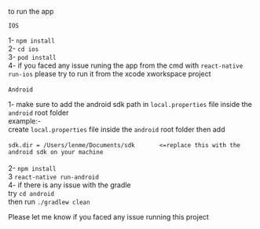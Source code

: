to run the app 

`IOS` <br />

1- `npm install`  <br />
2- `cd ios` <br />
3- `pod install` <br />
4- if you faced any issue runing the app from the cmd with `react-native run-ios` please try to run it from the xcode xworkspace project <br />
 <br />
`Android` <br />

1- make sure to add the android sdk path in `local.properties` file inside the `android` root folder  <br />
example:- <br />
create `local.properties` file inside the `android` root folder then add<br />
  <br />
`sdk.dir = /Users/lenme/Documents/sdk       <=replace this with the android sdk on your machine`  <br />
  <br />
  2- `npm install` <br />
  3 `react-native run-android` <br />
  4- if there is any issue with the gradle <br />
    try `cd android`<br />
    then run  `./gradlew clean`<br />
    
   Please let me know if you faced any issue running this project
    
  
